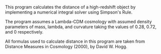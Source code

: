 This program calculates the distance of a high-redshift object by implementing a numerical integral solver using Simpson's Rule.

The program assumes a Lambda-CDM cosmology with assumed density parameters of mass, lambda, and curvature taking the values of 0.28, 0.72, and 0 respectively.

All formulas used to calculate distance in this program are taken from Distance Measures in Cosmology (2000), by David W. Hogg.
